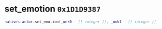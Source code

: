 # set_emotion `0x1D1D9387`

```lua
natives.actor.set_emotion(_unk0 --[[ integer ]], _unk1 --[[ integer ]], _unk2 --[[ integer ]])
```